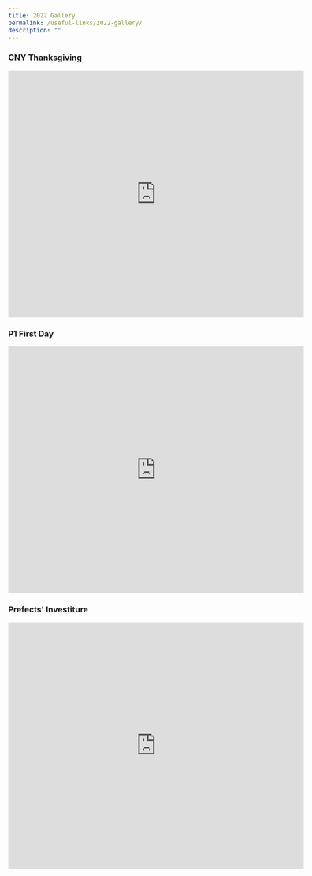 ```yaml
---
title: 2022 Gallery
permalink: /useful-links/2022-gallery/
description: ""
---
```

### CNY Thanksgiving

<iframe allowfullscreen="true" height="500" width="600" frameborder="0" src="https://docs.google.com/presentation/d/e/2PACX-1vR7Eyw_CvNbikRs45pyRci4S6ZzEgVE2hi0d4bF4GR6Rj3oFk7x7vsFX1iaOIsqMs2xiNY2oCAJGmgB/embed?start=false&amp;loop=true&amp;delayms=10000"></iframe>

### P1 First Day

<iframe allowfullscreen="true" height="500" width="600" frameborder="0" src="https://docs.google.com/presentation/d/e/2PACX-1vThVQAccw0trf03_IdPA98JTX5FaUbZJ0RbCSDaejid6pkATRH2CpeiToMz2kM2ANg7o50VrDZ3TNre/embed?start=false&amp;loop=true&amp;delayms=10000"></iframe>

### Prefects' Investiture

<iframe allowfullscreen="true" height="500" width="600" frameborder="0" src="https://docs.google.com/presentation/d/e/2PACX-1vQKbu-UF6cFPDprWb8O8oh_POM0ThQHE5dMLLj5tCL6teGRmuDDT6hizAhLS4YbAK9GyZi5jk6nWb4e/embed?start=false&amp;loop=true&amp;delayms=10000"></iframe>
